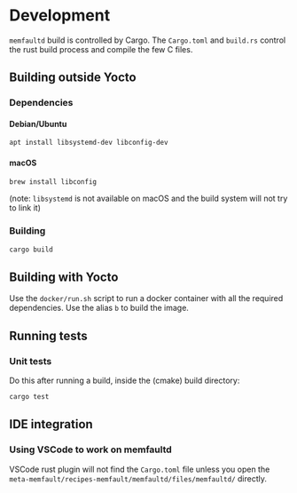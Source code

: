 # Development

`memfaultd` build is controlled by Cargo. The `Cargo.toml` and `build.rs`
control the rust build process and compile the few C files.

## Building outside Yocto

### Dependencies

#### Debian/Ubuntu

```sh
apt install libsystemd-dev libconfig-dev
```

#### macOS

```sh
brew install libconfig
```

(note: `libsystemd` is not available on macOS and the build system will not try to link it)

### Building

```sh
cargo build
```

## Building with Yocto

Use the `docker/run.sh` script to run a docker container with all the required
dependencies. Use the alias `b` to build the image.

## Running tests

### Unit tests

Do this after running a build, inside the (cmake) build directory:

```sh
cargo test
```

## IDE integration

### Using VSCode to work on memfaultd

VSCode rust plugin will not find the `Cargo.toml` file unless you open the
`meta-memfault/recipes-memfault/memfaultd/files/memfaultd/` directly.
